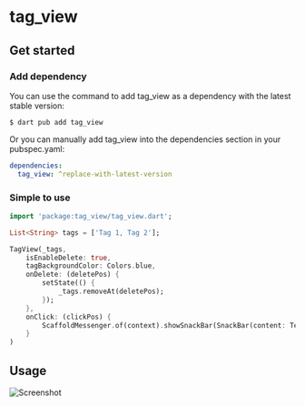 # tag_view

## Get started

### Add dependency

You can use the command to add tag_view as a dependency with the latest stable version:

```console
$ dart pub add tag_view
```

Or you can manually add tag_view into the dependencies section in your pubspec.yaml:

```yaml
dependencies:
  tag_view: ^replace-with-latest-version
```

### Simple to use

```dart
import 'package:tag_view/tag_view.dart';

List<String> tags = ['Tag 1, Tag 2'];

TagView(_tags,
    isEnableDelete: true,
    tagBackgroundColor: Colors.blue,
    onDelete: (deletePos) {
        setState(() {
            _tags.removeAt(deletePos);
        });
    },
    onClick: (clickPos) {
        ScaffoldMessenger.of(context).showSnackBar(SnackBar(content: Text(_tags[clickPos].toString())));
    }
)
```

## Usage

![Screenshot](https://github.com/gbhargavv/FlutterTagView/blob/master/tag_view/images/example.gif)
